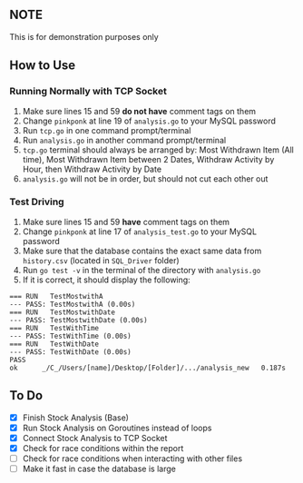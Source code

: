 ## NOTE
This is for demonstration purposes only

## How to Use
### Running Normally with TCP Socket
1. Make sure lines 15 and 59 **do not have** comment tags on them
2. Change `pinkponk` at line 19 of `analysis.go` to your MySQL password
3. Run `tcp.go` in one command prompt/terminal
4. Run `analysis.go` in another command prompt/terminal
5. `tcp.go` terminal should always be arranged by: Most Withdrawn Item (All time), Most Withdrawn Item between 2 Dates, Withdraw Activity by Hour, then Withdraw Activity by Date
6. `analysis.go` will not be in order, but should not cut each other out

### Test Driving
1. Make sure lines 15 and 59 **have** comment tags on them
2. Change `pinkponk` at line 17 of `analysis_test.go` to your MySQL password
3. Make sure that the database contains the exact same data from `history.csv` (located in `SQL_Driver` folder)
4. Run `go test -v` in the terminal of the directory with `analysis.go`
5. If it is correct, it should display the following:
```
=== RUN   TestMostwithA
--- PASS: TestMostwithA (0.00s)
=== RUN   TestMostwithDate
--- PASS: TestMostwithDate (0.00s)
=== RUN   TestWithTime
--- PASS: TestWithTime (0.00s)
=== RUN   TestWithDate
--- PASS: TestWithDate (0.00s)
PASS
ok      _/C_/Users/[name]/Desktop/[Folder]/.../analysis_new   0.187s
```

## To Do
- [x] Finish Stock Analysis (Base)
- [x] Run Stock Analysis on Goroutines instead of loops
- [x] Connect Stock Analysis to TCP Socket
- [x] Check for race conditions within the report
- [ ] Check for race conditions when interacting with other files
- [ ] Make it fast in case the database is large
